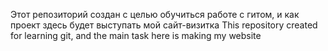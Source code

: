Этот репозиторий создан с целью обучиться работе с гитом, и как проект здесь будет выступать мой сайт-визитка
This repository created for learning git, and the main task here is making my website
